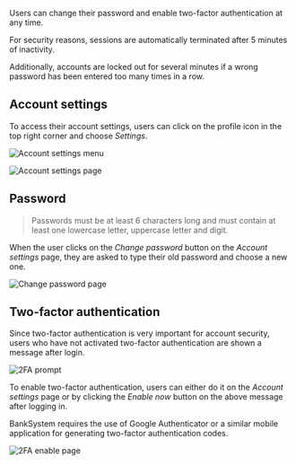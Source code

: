 Users can change their password and enable two-factor authentication at any time.

For security reasons, sessions are automatically terminated after 5 minutes of inactivity.

Additionally, accounts are locked out for several minutes if a wrong password has been entered too many times in a row.

## Account settings

To access their account settings, users can click on the profile icon in the top right corner and choose _Settings_.

![Account settings menu](https://i.imgur.com/qjUOwuy.png)

![Account settings page](https://i.imgur.com/JxjHdgl.png)

## Password

> Passwords must be at least 6 characters long and must contain at least one lowercase letter, uppercase letter and digit.

When the user clicks on the _Change password_ button on the _Account settings_ page, they are asked to type their old password and choose a new one.

![Change password page](https://i.imgur.com/UrBvGIS.png)

## Two-factor authentication

Since two-factor authentication is very important for account security, users who have not activated two-factor authentication are shown a message after login.

![2FA prompt](https://i.imgur.com/3GlZ8kM.png)

To enable two-factor authentication, users can either do it on the _Account settings_ page or by clicking the _Enable now_ button on the above message after logging in.

BankSystem requires the use of Google Authenticator or a similar mobile application for generating two-factor authentication codes.

![2FA enable page](https://i.imgur.com/x22EVtY.png)